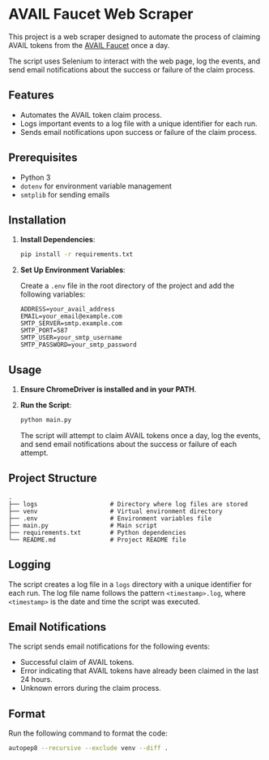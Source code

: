 # AVAIL Faucet Web Scraper

This project is a web scraper designed to automate the process of claiming AVAIL tokens from the [AVAIL Faucet](https://faucet.avail.tools/) once a day.

The script uses Selenium to interact with the web page, log the events, and send email notifications about the success or failure of the claim process.

## Features

- Automates the AVAIL token claim process.
- Logs important events to a log file with a unique identifier for each run.
- Sends email notifications upon success or failure of the claim process.

## Prerequisites

- Python 3
- `dotenv` for environment variable management
- `smtplib` for sending emails

## Installation

1. **Install Dependencies**:
    ```sh
    pip install -r requirements.txt
    ```

2. **Set Up Environment Variables**:

    Create a `.env` file in the root directory of the project and add the following variables:
    ```
    ADDRESS=your_avail_address
    EMAIL=your_email@example.com
    SMTP_SERVER=smtp.example.com
    SMTP_PORT=587
    SMTP_USER=your_smtp_username
    SMTP_PASSWORD=your_smtp_password
    ```

## Usage

1. **Ensure ChromeDriver is installed and in your PATH**.

2. **Run the Script**:

    ```sh
    python main.py
    ```
    The script will attempt to claim AVAIL tokens once a day, log the events, and send email notifications about the success or failure of each attempt.

## Project Structure

```
.
├── logs                    # Directory where log files are stored
├── venv                    # Virtual environment directory
├── .env                    # Environment variables file
├── main.py                 # Main script
├── requirements.txt        # Python dependencies
└── README.md               # Project README file
```

## Logging

The script creates a log file in a `logs` directory with a unique identifier for each run. The log file name follows the pattern `<timestamp>.log`, where `<timestamp>` is the date and time the script was executed.

## Email Notifications

The script sends email notifications for the following events:
- Successful claim of AVAIL tokens.
- Error indicating that AVAIL tokens have already been claimed in the last 24 hours.
- Unknown errors during the claim process.

## Format

Run the following command to format the code:
```sh
autopep8 --recursive --exclude venv --diff .
```
